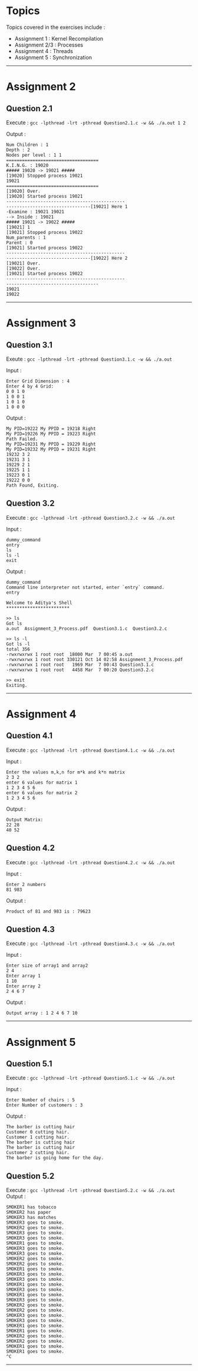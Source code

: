 # Topics

Topics covered in the exercises include : 

- Assignment 1 : Kernel Recompilation
- Assignment 2/3 : Processes
- Assignment 4 : Threads
- Assignment 5 : Synchronization

------------------------------------------------------------------------------------------------------------------------------------------------------------------------------


# Assignment 2

## Question 2.1

Execute : `gcc -lpthread -lrt -pthread Question2.1.c -w && ./a.out 1 2`

Output : 
```
Num Children : 1
Depth : 2
Nodes per level : 1 1 
===================================
K.I.N.G. : 19020
##### 19020 -> 19021 #####
[19020] Stopped process 19021
19021 
===================================
[19020] Over.
[19020] Started process 19021
---------------------------------------------
--------------------------------[19021] Here 1
-Examine : 19021 19021
--> Inside : 19021
##### 19021 -> 19022 #####
[19021] 1
[19021] Stopped process 19022
Num_parents : 1
Parent : 0
[19021] Started process 19022
---------------------------------------------
--------------------------------[19022] Here 2
[19021] Over.
[19022] Over.
[19021] Started process 19022
---------------------------------------------
-----------------------------------
19021 
19022 
```

------------------------------------------------------------------------------------------------------------------------------------------------------------------------------
# Assignment 3

## Question 3.1

Exeute : `gcc -lpthread -lrt -pthread Question3.1.c -w && ./a.out`

Input : 
```
Enter Grid Dimension : 4
Enter 4 by 4 Grid: 
0 0 1 0
1 0 0 1
1 0 1 0
1 0 0 0 
```

Output : 
```
My PID=19222 My PPID = 19218 Right
My PID=19226 My PPID = 19223 Right
Path Failed.
My PID=19231 My PPID = 19229 Right
My PID=19232 My PPID = 19231 Right
19232 3 2
19231 3 1
19229 2 1
19225 1 1
19223 0 1
19222 0 0
Path Found, Exiting.
```

## Question 3.2

Execute : `gcc -lpthread -lrt -pthread Question3.2.c -w && ./a.out`

Input : 
```
dummy_command
entry
ls
ls -l
exit
```

Output : 
```
dummy_command
Command line interpreter not started, enter `entry` command.
entry

Welcome to Aditya's Shell 
************************ 

>> ls
Got ls
a.out  Assignment_3_Process.pdf  Question3.1.c	Question3.2.c

>> ls -l
Got ls -l
total 356
-rwxrwxrwx 1 root root  18000 Mar  7 00:45 a.out
-rwxrwxrwx 1 root root 330121 Oct 14 02:58 Assignment_3_Process.pdf
-rwxrwxrwx 1 root root   1969 Mar  7 00:43 Question3.1.c
-rwxrwxrwx 1 root root   4458 Mar  7 00:20 Question3.2.c

>> exit
Exiting.

```

------------------------------------------------------------------------------------------------------------------------------------------------------------------------------
# Assignment 4

## Question 4.1

Execute : `gcc -lpthread -lrt -pthread Question4.1.c -w && ./a.out`

Input : 
```
Enter the values m,k,n for m*k and k*n matrix
2 3 2
enter 6 values for matrix 1
1 2 3 4 5 6
enter 6 values for matrix 2
1 2 3 4 5 6
```

Output : 
```
Output Matrix: 
22 28 
40 52 
```


## Question 4.2

Execute : `gcc -lpthread -lrt -pthread Question4.2.c -w && ./a.out`

Input : 
```
Enter 2 numbers
81 983
```

Output : 
```
Product of 81 and 983 is : 79623
```


## Question 4.3

Execute : `gcc -lpthread -lrt -pthread Question4.3.c -w && ./a.out`

Input : 
```
Enter size of array1 and array2
2 4
Enter array 1
1 10
Enter array 2
2 4 6 7
```

Output : 
```
Output array : 1 2 4 6 7 10 

```

------------------------------------------------------------------------------------------------------------------------------------------------------------------------------
# Assignment 5

## Question 5.1

Execute : `gcc -lpthread -lrt -pthread Question5.1.c -w && ./a.out`

Input : 
```
Enter Number of chairs : 5
Enter Number of customers : 3
```

Output : 
```
The barber is cutting hair
Customer 0 cutting hair.
Customer 1 cutting hair.
The barber is cutting hair
The barber is cutting hair
Customer 2 cutting hair.
The barber is going home for the day.
```


## Question 5.2

Execute : `gcc -lpthread -lrt -pthread Question5.2.c -w && ./a.out`
Output : 
```
SMOKER1 has tobacco
SMOKER2 has paper
SMOKER3 has matches
SMOKER3 goes to smoke.
SMOKER2 goes to smoke.
SMOKER3 goes to smoke.
SMOKER3 goes to smoke.
SMOKER1 goes to smoke.
SMOKER3 goes to smoke.
SMOKER3 goes to smoke.
SMOKER2 goes to smoke.
SMOKER2 goes to smoke.
SMOKER1 goes to smoke.
SMOKER3 goes to smoke.
SMOKER3 goes to smoke.
SMOKER1 goes to smoke.
SMOKER3 goes to smoke.
SMOKER1 goes to smoke.
SMOKER3 goes to smoke.
SMOKER2 goes to smoke.
SMOKER2 goes to smoke.
SMOKER3 goes to smoke.
SMOKER3 goes to smoke.
SMOKER1 goes to smoke.
SMOKER1 goes to smoke.
SMOKER2 goes to smoke.
SMOKER2 goes to smoke.
SMOKER1 goes to smoke.
SMOKER1 goes to smoke.
^C
```
------------------------------------------------------------------------------------------------------------------------------------------------------------------------------
